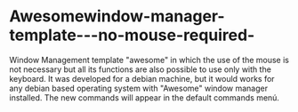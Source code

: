 # Awesomewindow-manager-template---no-mouse-required-
Window Management template "awesome" in which the use of the mouse is not necessary but all its functions are also possible to use only with the keyboard. It was developed for a debian machine, but it would works for any debian based operating system with "Awesome" window manager installed. The new commands will appear in the default commands menú.

